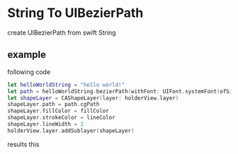 # String To UIBezierPath

create UIBezierPath from swift String

## example 

following code

```swift
let helloWorldString = "hello world!"
let path = helloWorldString.bezierPath(withFont: UIFont.systemFont(ofSize: 64))
let shapeLayer = CAShapeLayer(layer: holderView.layer)
shapeLayer.path = path.cgPath
shapeLayer.fillColor = fillColor
shapeLayer.strokeColor = lineColor
shapeLayer.lineWidth = 2
holderView.layer.addSublayer(shapeLayer)
```

results this



